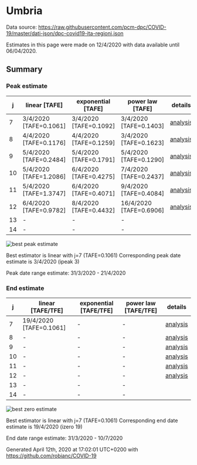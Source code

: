 # Umbria


Data source: https://raw.githubusercontent.com/pcm-dpc/COVID-19/master/dati-json/dpc-covid19-ita-regioni.json

Estimates in this page were made on 12/4/2020 with data available until 06/04/2020.


## Summary 

### Peak estimate 
|j|linear [TAFE]|exponential [TAFE]|power law [TAFE]|details|
|---|----|-----------|---------|-------|
|7|3/4/2020 [TAFE=0.1061]|3/4/2020 [TAFE=0.1092]|3/4/2020 [TAFE=0.1403]|[analysis](COVID-19_umbria_j7_2020-04-06.md)|
|8|4/4/2020 [TAFE=0.1176]|4/4/2020 [TAFE=0.1259]|3/4/2020 [TAFE=0.1623]|[analysis](COVID-19_umbria_j8_2020-04-06.md)|
|9|5/4/2020 [TAFE=0.2484]|5/4/2020 [TAFE=0.1791]|5/4/2020 [TAFE=0.1290]|[analysis](COVID-19_umbria_j9_2020-04-06.md)|
|10|5/4/2020 [TAFE=1.2086]|6/4/2020 [TAFE=0.4275]|7/4/2020 [TAFE=0.2437]|[analysis](COVID-19_umbria_j10_2020-04-06.md)|
|11|5/4/2020 [TAFE=1.3747]|6/4/2020 [TAFE=0.4071]|9/4/2020 [TAFE=0.4084]|[analysis](COVID-19_umbria_j11_2020-04-06.md)|
|12|6/4/2020 [TAFE=0.9782]|8/4/2020 [TAFE=0.4432]|16/4/2020 [TAFE=0.6906]|[analysis](COVID-19_umbria_j12_2020-04-06.md)|
|13|-|-|-||
|14|-|-|-||

![best peak estimate](COVID-19_umbria_j7_2020-04-06.png)

Best estimator is linear with j=7 (TAFE=0.1061)
Corresponding peak date estimate is 3/4/2020 (ipeak 3)


Peak date range estimate: 31/3/2020 - 21/4/2020

### End estimate 
|j|linear [TAFE/TFE]|exponential [TAFE/TFE]|power law [TAFE/TFE]|details|
|---|----|-----------|---------|-------|
|7|19/4/2020 [TAFE=0.1061]|-|-|[analysis](COVID-19_umbria_j7_2020-04-06.md)|
|8|-|-|-|[analysis](COVID-19_umbria_j8_2020-04-06.md)|
|9|-|-|-|[analysis](COVID-19_umbria_j9_2020-04-06.md)|
|10|-|-|-|[analysis](COVID-19_umbria_j10_2020-04-06.md)|
|11|-|-|-|[analysis](COVID-19_umbria_j11_2020-04-06.md)|
|12|-|-|-|[analysis](COVID-19_umbria_j12_2020-04-06.md)|
|13|-|-|-||
|14|-|-|-||

![best zero estimate](COVID-19_umbria_j7_2020-04-06.png)

Best estimator is linear with j=7 (TAFE=0.1061)
Corresponding end date estimate is 19/4/2020 (izero 19)


End date range estimate: 31/3/2020 - 10/7/2020

Generated April 12th, 2020 at 17:02:01 UTC+0200 with https://github.com/robianc/COVID-19
